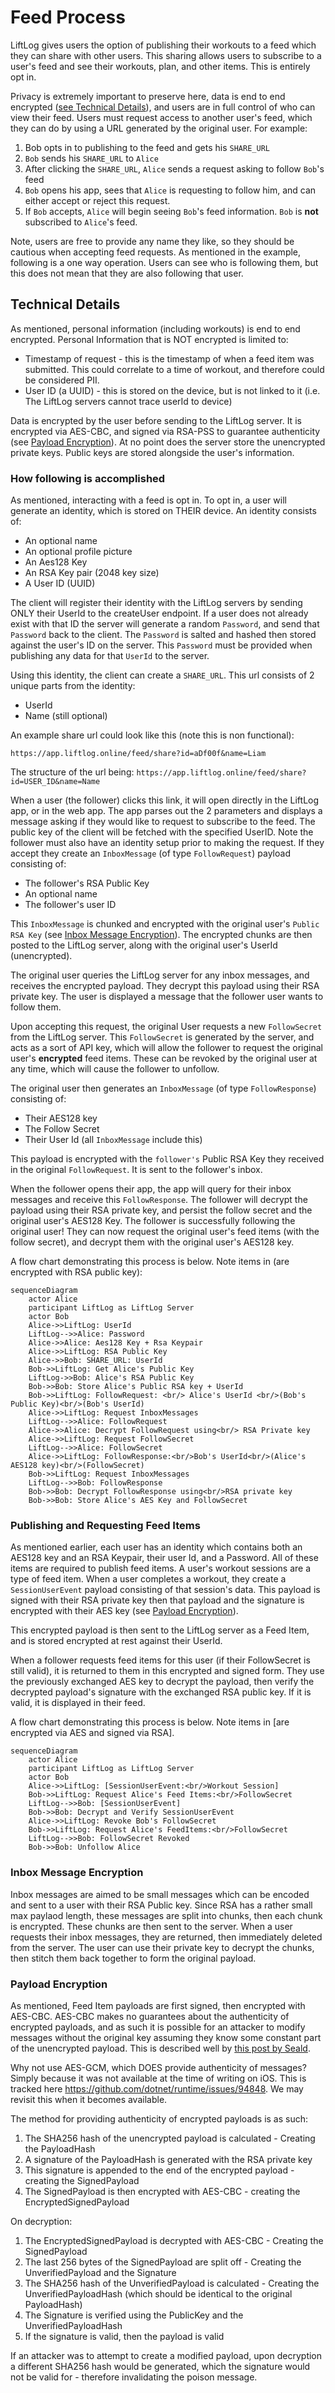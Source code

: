 # Feed Process

LiftLog gives users the option of publishing their workouts to a feed which they can share with other users. This sharing allows users to subscribe to a user's feed and see their workouts, plan, and other items. This is entirely opt in.

Privacy is extremely important to preserve here, data is end to end encrypted ([see Technical Details](#technical-details)), and users are in full control of who can view their feed. Users must request access to another user's feed, which they can do by using a URL generated by the original user. For example:

1. Bob opts in to publishing to the feed and gets his `SHARE_URL`
2. `Bob` sends his `SHARE_URL` to `Alice`
3. After clicking the `SHARE_URL`, `Alice` sends a request asking to follow `Bob`'s feed
4. `Bob` opens his app, sees that `Alice` is requesting to follow him, and can either accept or reject this request.
5. If `Bob` accepts, `Alice` will begin seeing `Bob`'s feed information. `Bob` is **not** subscribed to `Alice`'s feed.

Note, users are free to provide any name they like, so they should be cautious when accepting feed requests. As mentioned in the example, following is a one way operation. Users can see who is following them, but this does not mean that they are also following that user.

## Technical Details

As mentioned, personal information (including workouts) is end to end encrypted.
Personal Information that is NOT encrypted is limited to:

- Timestamp of request - this is the timestamp of when a feed item was submitted. This could correlate to a time of workout, and therefore could be considered PII.
- User ID (a UUID) - this is stored on the device, but is not linked to it (i.e. The LiftLog servers cannot trace userId to device)

Data is encrypted by the user before sending to the LiftLog server. It is encrypted via AES-CBC, and signed via RSA-PSS to guarantee authenticity (see [Payload Encryption](#payload-encryption)). At no point does the server store the unencrypted private keys.
Public keys are stored alongside the user's information.

### How following is accomplished

As mentioned, interacting with a feed is opt in. To opt in, a user will generate an identity, which is stored on THEIR device. An identity consists of:

- An optional name
- An optional profile picture
- An Aes128 Key
- An RSA Key pair (2048 key size)
- A User ID (UUID)

The client will register their identity with the LiftLog servers by sending ONLY their UserId to the createUser endpoint. If a user does not already exist with that ID the server will generate a random `Password`, and send that `Password` back to the client. The `Password` is salted and hashed then stored against the user's ID on the server. This `Password` must be provided when publishing any data for that `UserId` to the server.

Using this identity, the client can create a `SHARE_URL`. This url consists of 2 unique parts from the identity:

- UserId
- Name (still optional)

An example share url could look like this (note this is non functional):

```
https://app.liftlog.online/feed/share?id=aDf00f&name=Liam
```

The structure of the url being:
`https://app.liftlog.online/feed/share?id=USER_ID&name=Name`

When a user (the follower) clicks this link, it will open directly in the LiftLog app, or in the web app. The app parses out the 2 parameters and displays a message asking if they would like to request to subscribe to the feed. The public key of the client will be fetched with the specified UserID. Note the follower must also have an identity setup prior to making the request. If they accept they create an `InboxMessage` (of type `FollowRequest`) payload consisting of:

- The follower's RSA Public Key
- An optional name
- The follower's user ID

This `InboxMessage` is chunked and encrypted with the original user's `Public RSA Key` (see [Inbox Message Encryption](#inbox-message-encryption)). The encrypted chunks are then posted to the LiftLog server, along with the original user's UserId (unencrypted).

The original user queries the LiftLog server for any inbox messages, and receives the encrypted payload. They decrypt this payload using their RSA private key. The user is displayed a message that the follower user wants to follow them.

Upon accepting this request, the original User requests a new `FollowSecret` from the LiftLog server. This `FollowSecret` is generated by the server, and acts as a sort of API key, which will allow the follower to request the original user's **encrypted** feed items. These can be revoked by the original user at any time, which will cause the follower to unfollow.

The original user then generates an `InboxMessage` (of type `FollowResponse`) consisting of:

- Their AES128 key
- The Follow Secret
- Their User Id (all `InboxMessage` include this)

This payload is encrypted with the `follower's` Public RSA Key they received in the original `FollowRequest`. It is sent to the follower's inbox.

When the follower opens their app, the app will query for their inbox messages and receive this `FollowResponse`. The follower will decrypt the payload using their RSA private key, and persist the follow secret and the original user's AES128 Key. The follower is successfully following the original user! They can now request the original user's feed items (with the follow secret), and decrypt them with the original user's AES128 key.

A flow chart demonstrating this process is below.
Note items in (are encrypted with RSA public key):

```mermaid
sequenceDiagram
    actor Alice
    participant LiftLog as LiftLog Server
    actor Bob
    Alice->>LiftLog: UserId
    LiftLog-->>Alice: Password
    Alice->>Alice: Aes128 Key + Rsa Keypair
    Alice->>LiftLog: RSA Public Key
    Alice->>Bob: SHARE_URL: UserId
    Bob->>LiftLog: Get Alice's Public Key
    LiftLog->>Bob: Alice's RSA Public Key
    Bob->>Bob: Store Alice's Public RSA key + UserId
    Bob->>LiftLog: FollowRequest: <br/> Alice's UserId <br/>(Bob's Public Key)<br/>(Bob's UserId)
    Alice->>LiftLog: Request InboxMessages
    LiftLog-->>Alice: FollowRequest
    Alice->>Alice: Decrypt FollowRequest using<br/> RSA Private key
    Alice->>LiftLog: Request FollowSecret
    LiftLog-->>Alice: FollowSecret
    Alice->>LiftLog: FollowResponse:<br/>Bob's UserId<br/>(Alice's AES128 key)<br/>(FollowSecret)
    Bob->>LiftLog: Request InboxMessages
    LiftLog-->>Bob: FollowResponse
    Bob->>Bob: Decrypt FollowResponse using<br/>RSA private key
    Bob->>Bob: Store Alice's AES Key and FollowSecret
```

### Publishing and Requesting Feed Items

As mentioned earlier, each user has an identity which contains both an AES128 key and an RSA Keypair, their user Id, and a Password. All of these items are required to publish feed items. A user's workout sessions are a type of feed item.
When a user completes a workout, they create a `SessionUserEvent` payload consisting of that session's data. This payload is signed with their RSA private key then that payload and the signature is encrypted with their AES key (see [Payload Encryption](#payload-encryption)).

This encrypted payload is then sent to the LiftLog server as a Feed Item, and is stored encrypted at rest against their UserId.

When a follower requests feed items for this user (if their FollowSecret is still valid), it is returned to them in this encrypted and signed form. They use the previously exchanged AES key to decrypt the payload, then verify the decrypted payload's signature with the exchanged RSA public key. If it is valid, it is displayed in their feed.

A flow chart demonstrating this process is below.
Note items in [are encrypted via AES and signed via RSA].

```mermaid
sequenceDiagram
    actor Alice
    participant LiftLog as LiftLog Server
    actor Bob
    Alice->>LiftLog: [SessionUserEvent:<br/>Workout Session]
    Bob->>LiftLog: Request Alice's Feed Items:<br/>FollowSecret
    LiftLog-->>Bob: [SessionUserEvent]
    Bob->>Bob: Decrypt and Verify SessionUserEvent
    Alice->>LiftLog: Revoke Bob's FollowSecret
    Bob->>LiftLog: Request Alice's FeedItems:<br/>FollowSecret
    LiftLog-->>Bob: FollowSecret Revoked
    Bob->>Bob: Unfollow Alice
```

### Inbox Message Encryption

Inbox messages are aimed to be small messages which can be encoded and sent to a user with their RSA Public key.
Since RSA has a rather small max paylaod length, these messages are split into chunks, then each chunk is encrypted. These chunks are then sent to the server. When a user requests their inbox messages, they are returned, then immediately deleted from the server. The user can use their private key to decrypt the chunks, then stitch them back together to form the original payload.

### Payload Encryption

As mentioned, Feed Item payloads are first signed, then encrypted with AES-CBC. AES-CBC makes no guarantees about the authenticity of encrypted payloads, and as such it is possible for an attacker to modify messages without the original key assuming they know some constant part of the unencrypted payload. This is described well by [this post by Seald](https://www.seald.io/blog/3-common-mistakes-when-implementing-encryption).

Why not use AES-GCM, which DOES provide authenticity of messages? Simply because it was not available at the time of writing on iOS. This is tracked here https://github.com/dotnet/runtime/issues/94848. We may revisit this when it becomes available.

The method for providing authenticity of encrypted payloads is as such:

1. The SHA256 hash of the unencrypted payload is calculated - Creating the PayloadHash
2. A signature of the PayloadHash is generated with the RSA private key
3. This signature is appended to the end of the encrypted payload - creating the SignedPayload
4. The SignedPayload is then encrypted with AES-CBC - creating the EncryptedSignedPayload

On decryption:

1. The EncryptedSignedPayload is decrypted with AES-CBC - Creating the SignedPayload
2. The last 256 bytes of the SignedPayload are split off - Creating the UnverifiedPayload and the Signature
3. The SHA256 hash of the UnverifiedPayload is calculated - Creating the UnverifiedPayloadHash (which should be identical to the original PayloadHash)
4. The Signature is verified using the PublicKey and the UnverifiedPayloadHash
5. If the signature is valid, then the payload is valid

If an attacker was to attempt to create a modified payload, upon decryption a different SHA256 hash would be generated, which the signature would not be valid for - therefore invalidating the poison message.
